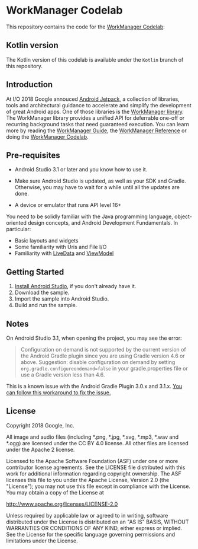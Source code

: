 WorkManager Codelab
===================================

This repository contains the code for the [WorkManager Codelab](https://codelabs.developers.google.com/codelabs/android-workmanager):

Kotlin version
--------------

The Kotlin version of this codelab is available under the `Kotlin` branch of
this repository.

Introduction
------------

At I/O 2018 Google annouced [Android Jetpack](https://developer.android.com//jetpack/),
a collection of libraries, tools and architectural guidance to accelerate and simplify the
development of great Android apps. One of those libraries is the
[WorkManager library](https://developer.android.com/topic/libraries/architecture/workmanager/).
The WorkManager library provides a unified API for deferrable one-off or recurring background tasks
that need guaranteed execution. You can learn more by reading the
[WorkManager Guide](https://developer.android.com/topic/libraries/architecture/workmanager/), the
[WorkManager Reference](https://developer.android.com/reference/androidx/work/package-summary)
or doing the
[WorkManager Codelab](https://codelabs.developers.google.com/codelabs/android-workmanager).

Pre-requisites
--------------

* Android Studio 3.1 or later and you know how to use it.

* Make sure Android Studio is updated, as well as your SDK and Gradle.
Otherwise, you may have to wait for a while until all the updates are done.

* A device or emulator that runs API level 16+

You need to be solidly familiar with the Java programming language,
object-oriented design concepts, and Android Development Fundamentals.
In particular:

* Basic layouts and widgets
* Some familiarity with Uris and File I/O
* Familiarity with [LiveData](https://developer.android.com/topic/libraries/architecture/livedata)
  and [ViewModel](https://developer.android.com/topic/libraries/architecture/viewmodel)

Getting Started
---------------

1. [Install Android Studio](https://developer.android.com/studio/install.html),
if you don't already have it.
2. Download the sample.
2. Import the sample into Android Studio.
3. Build and run the sample.

Notes
-----

On Android Studio 3.1, when opening the project, you may see the error:

> Configuration on demand is not supported by the current version of the Android
Gradle plugin since you are using Gradle version 4.6 or above. Suggestion:
disable configuration on demand by setting `org.gradle.configureondemand=false`
in your gradle.properties file or use a Gradle version less than 4.6.

This is a known issue with the Android Gradle Plugin 3.0.x and 3.1.x. [You can
follow this workaround to fix the
issue.](https://developer.android.com/studio/known-issues#known_issues_with_the_android_gradle_plugin)

License
-------

Copyright 2018 Google, Inc.

All image and audio files (including *.png, *.jpg, *.svg, *.mp3, *.wav
and *.ogg) are licensed under the CC BY 4.0 license. All other files are
licensed under the Apache 2 license.

Licensed to the Apache Software Foundation (ASF) under one or more contributor
license agreements.  See the LICENSE file distributed with this work for
additional information regarding copyright ownership.  The ASF licenses this
file to you under the Apache License, Version 2.0 (the "License"); you may not
use this file except in compliance with the License.  You may obtain a copy of
the License at

  http://www.apache.org/licenses/LICENSE-2.0

Unless required by applicable law or agreed to in writing, software
distributed under the License is distributed on an "AS IS" BASIS, WITHOUT
WARRANTIES OR CONDITIONS OF ANY KIND, either express or implied.  See the
License for the specific language governing permissions and limitations under
the License.
